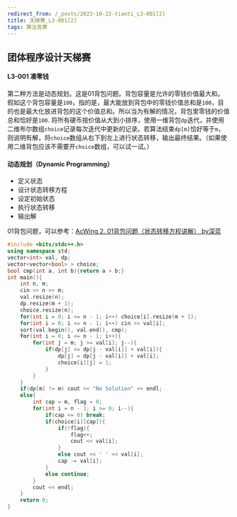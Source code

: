```yaml
---
redirect_from: /_posts/2023-10-22-tianti_L3-001[2]
title: 天梯赛_L3-001[2]
tags: 算法竞赛
---
```



## 团体程序设计天梯赛

#### L3-001 凑零钱

第二种方法是动态规划。这是01背包问题。背包容量是允许的零钱价值最大和。假如这个背包容量是`100`，指的是，最大能放到背包中的零钱价值总和是`100`，目的也是最大化放进背包的这个价值总和。所以当为有解的情况，背包里零钱的价值总和恰好是`100`. 将所有硬币按价值从大到小排序，使用一维背包`dp`迭代，并使用二维布尔数组`choice`记录每次迭代中更新的记录。若算法结束`dp[m]`恰好等于`m`，则说明有解，将`choice`数组从右下到左上进行状态转移，输出最终结果。（如果使用二维背包应该不需要开`choice`数组，可以试一试。）

#### 动态规划（Dynamic Programming）

- 定义状态
- 设计状态转移方程
- 设定初始状态
- 执行状态转移
- 输出解

01背包问题，可以参考：<a href='https://www.acwing.com/solution/content/1374/'>AcWing 2. 01背包问题（状态转移方程讲解） by深蓝</a>

```cpp
#include <bits/stdc++.h>
using namespace std;
vector<int> val, dp;
vector<vector<bool> > choice;
bool cmp(int a, int b){return a > b;}
int main(){
    int n, m;
    cin >> n >> m;
    val.resize(n);
    dp.resize(m + 1);
    choice.resize(n);
    for(int i = 0; i <= n - 1; i++) choice[i].resize(m + 1);
    for(int i = 0; i <= n - 1; i++) cin >> val[i];
    sort(val.begin(), val.end(), cmp);
    for(int i = 0; i <= n - 1; i++){
        for(int j = m; j >= val[i]; j--){
            if(dp[j] <= dp[j - val[i]] + val[i]){
                dp[j] = dp[j - val[i]] + val[i];
                choice[i][j] = 1;
            }
        }
    }
    if(dp[m] != m) cout << "No Solution" << endl;
    else{
        int cap = m, flag = 0;
        for(int i = n - 1; i >= 0; i--){
            if(cap <= 0) break;
            if(choice[i][cap]){
                if(!flag){
                    flag++;
                    cout << val[i];
                }
                else cout << ' ' << val[i];
                cap -= val[i];
            }
            else continue;
        }
        cout << endl;
    }
    return 0;
}
```